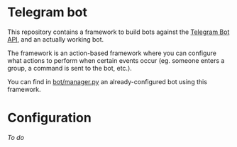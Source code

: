 # Telegram bot

This repository contains a framework to build bots against the [Telegram Bot API](https://core.telegram.org/bots), and an actually working bot.

The framework is an action-based framework where you can configure what actions to perform when certain events occur (eg. someone enters a group, a command is sent to the bot, etc.).

You can find in [bot/manager.py](bot/manager.py) an already-configured bot using this framework.


# Configuration
*To do*
